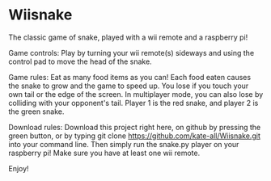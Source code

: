 # Wiisnake

The classic game of snake, played with a wii remote and a raspberry pi! 

Game controls:
Play by turning your wii remote(s) sideways and using the control pad to move the head of the snake. 

Game rules:
Eat as many food items as you can! Each food eaten causes the snake to grow and the game to speed up. 
You lose if you touch your own tail or the edge of the screen. In multiplayer mode, you can also lose
by colliding with your opponent's tail. Player 1 is the red snake, and player 2 is the green snake.

Download rules: Download this project right here, on github by pressing the green button, or by typing 
git clone https://github.com/kate-all/Wiisnake.git into your command line. 
Then simply run the snake.py player on your raspberry pi! Make sure you have at least one wii remote.

Enjoy!

